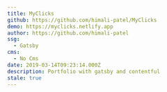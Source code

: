 ```yaml
---
title: MyClicks
github: https://github.com/himali-patel/MyClicks
demo: https://myclicks.netlify.app
author: https://github.com/himali-patel
ssg:
  - Gatsby
cms:
  - No Cms
date: 2019-03-14T09:23:14.000Z
description: Portfolio with gatsby and contentful
stale: true
---
```

